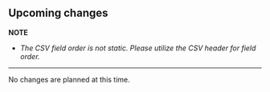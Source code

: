 ## Upcoming changes

**NOTE** 
  * *The CSV field order is not static.  Please utilize the CSV header for field order.*
    
---

No changes are planned at this time.
